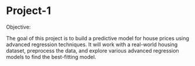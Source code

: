 # Project-1
Objective: 

The goal of this project is to build a predictive model for house prices using advanced regression techniques. It will work with a real-world housing dataset, preprocess the data, and explore various advanced regression models to find the best-fitting model.
